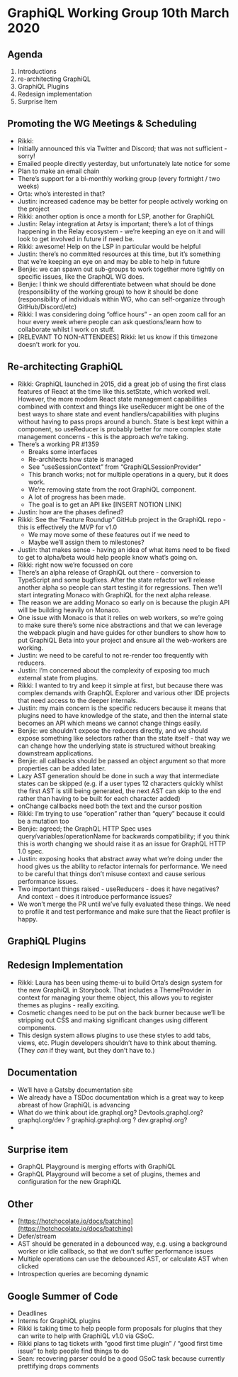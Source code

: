 # GraphiQL Working Group 10th March 2020

## Agenda

1. Introductions
2. re-architecting GraphiQL
3. GraphiQL Plugins
4. Redesign implementation
5. Surprise Item

## Promoting the WG Meetings & Scheduling

- Rikki:
- Initially announced this via Twitter and Discord; that was not sufficient - sorry!
- Emailed people directly yesterday, but unfortunately late notice for some
- Plan to make an email chain
- There’s support for a bi-monthly working group (every fortnight / two weeks)
- Orta: who’s interested in that?
- Justin: increased cadence may be better for people actively working on the project
- Rikki: another option is once a month for LSP, another for GraphiQL
- Justin: Relay integration at Artsy is important; there’s a lot of things happening in the Relay ecosystem - we’re keeping an eye on it and will look to get involved in future if need be.
- Rikki: awesome! Help on the LSP in particular would be helpful
- Justin: there’s no committed resources at this time, but it’s something that we’re keeping an eye on and may be able to help in future
- Benjie: we can spawn out sub-groups to work together more tightly on specific issues, like the GraphQL WG does.
- Benjie: I think we should differentiate between what should be done (responsibility of the working group) to how it should be done (responsibility of individuals within WG, who can self-organize through GitHub/Discord/etc)
- Rikki: I was considering doing “office hours” - an open zoom call for an hour every week where people can ask questions/learn how to collaborate whilst I work on stuff.
- [RELEVANT TO NON-ATTENDEES] Rikki: let us know if this timezone doesn’t work for you.

## Re-architecting GraphiQL

- Rikki: GraphiQL launched in 2015, did a great job of using the first class features of React at the time like this.setState, which worked well. However, the more modern React state management capabilities combined with context and things like useReducer might be one of the best ways to share state and event handlers/capabilities with plugins without having to pass props around a bunch. State is best kept within a component, so useReducer is probably better for more complex state management concerns - this is the approach we’re taking.
- There’s a working PR #1359
  - Breaks some interfaces
  - Re-architects how state is managed
  - See “useSessionContext” from “GraphiQLSessionProvider”
  - This branch works; not for multiple operations in a query, but it does work.
  - We’re removing state from the root GraphiQL component.
  - A lot of progress has been made.
  - The goal is to get an API like [INSERT NOTION LINK]
- Justin: how are the phases defined?
- Rikki: See the “Feature Roundup” GitHub project in the GraphiQL repo - this is effectively the MVP for v1.0
  - We may move some of these features out if we need to
  - Maybe we’ll assign them to milestones?
- Justin: that makes sense - having an idea of what items need to be fixed to get to alpha/beta would help people know what’s going on.
- Rikki: right now we’re focussed on core
- There’s an alpha release of GraphiQL out there - conversion to TypeScript and some bugfixes. After the state refactor we’ll release another alpha so people can start testing it for regressions. Then we’ll start integrating Monaco with GraphiQL for the next alpha release.
- The reason we are adding Monaco so early on is because the plugin API will be building heavily on Monaco.
- One issue with Monaco is that it relies on web workers, so we’re going to make sure there’s some nice abstractions and that we can leverage the webpack plugin and have guides for other bundlers to show how to put GraphiQL Beta into your project and ensure all the web-workers are working.
- Justin: we need to be careful to not re-render too frequently with reducers.
- Justin: I’m concerned about the complexity of exposing too much external state from plugins.
- Rikki: I wanted to try and keep it simple at first, but because there was complex demands with GraphQL Explorer and various other IDE projects that need access to the deeper internals.
- Justin: my main concern is the specific reducers because it means that plugins need to have knowledge of the state, and then the internal state becomes an API which means we cannot change things easily.
- Benjie: we shouldn’t expose the reducers directly, and we should expose something like selectors rather than the state itself - that way we can change how the underlying state is structured without breaking downstream applications.
- Benjie: all callbacks should be passed an object argument so that more properties can be added later.
- Lazy AST generation should be done in such a way that intermediate states can be skipped (e.g. if a user types 12 characters quickly whilst the first AST is still being generated, the next AST can skip to the end rather than having to be built for each character added)
- onChange callbacks need both the text and the cursor position
- Rikki: I’m trying to use “operation” rather than “query” because it could be a mutation too
- Benjie: agreed; the GraphQL HTTP Spec uses query/variables/operationName for backwards compatibility; if you think this is worth changing we should raise it as an issue for GraphQL HTTP 1.0 spec.
- Justin: exposing hooks that abstract away what we’re doing under the hood gives us the ability to refactor internals for performance. We need to be careful that things don’t misuse context and cause serious performance issues.
- Two important things raised - useReducers - does it have negatives? And context - does it introduce performance issues?
- We won’t merge the PR until we’ve fully evaluated these things. We need to profile it and test performance and make sure that the React profiler is happy.

## GraphiQL Plugins

## Redesign Implementation

- Rikki: Laura has been using theme-ui to build Orta’s design system for the new GraphiQL in Storybook. That includes a ThemeProvider in context for managing your theme object, this allows you to register themes as plugins - really exciting.
- Cosmetic changes need to be put on the back burner because we’ll be stripping out CSS and making significant changes using different components.
- This design system allows plugins to use these styles to add tabs, views, etc. Plugin developers shouldn’t have to think about theming. (They _can_ if they want, but they don’t have to.)

## Documentation

- We’ll have a Gatsby documentation site
- We already have a TSDoc documentation which is a great way to keep abreast of how GraphiQL is advancing
- What do we think about ide.graphql.org? Devtools.graphql.org? graphql.org/dev ? graphiql.graphql.org ? dev.graphql.org?
-

## Surprise item

- GraphQL Playground is merging efforts with GraphiQL
- GraphQL Playground will become a set of plugins, themes and configuration for the new GraphiQL

## Other

- [https://hotchocolate.io/docs/batching](https://hotchocolate.io/docs/batching)
- Defer/stream
- AST should be generated in a debounced way, e.g. using a background worker or idle callback, so that we don’t suffer performance issues
- Multiple operations can use the debounced AST, or calculate AST when clicked
- Introspection queries are becoming dynamic

## Google Summer of Code

- Deadlines
- Interns for GraphiQL plugins
- Rikki is taking time to help people form proposals for plugins that they can write to help with GraphiQL v1.0 via GSoC.
- Rikki plans to tag tickets with “good first time plugin” / “good first time issue” to help people find things to do
- Sean: recovering parser could be a good GSoC task because currently prettifying drops comments
